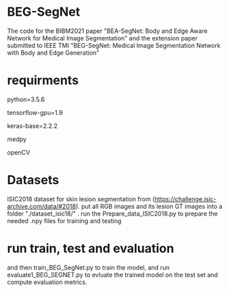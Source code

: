 # BEG-SegNet
The code for the BIBM2021 paper "BEA-SegNet: Body and Edge Aware Network for Medical Image Segmentation" and the extension paper submitted to IEEE TMI "BEG-SegNet: Medical Image Segmentation Network with Body and Edge Generation"
# requirments
python=3.5.6 

tensorflow-gpu=1.9 

keras-base=2.2.2 

medpy

openCV

# Datasets
ISIC2018 dataset for skin lesion segmentation from (https://challenge.isic-archive.com/data/#2018). put all RGB images and its lesion GT images into a folder "./dataset_isic18/" . run the Prepare_data_ISIC2018.py to prepare the needed .npy files for training and testing

# run train, test and evaluation
and then train_BEG_SegNet.py to train the model, and run evaluate1_BEG_SEGNET.py to evluate the trained model on the test set and compute evaluation metrics.
